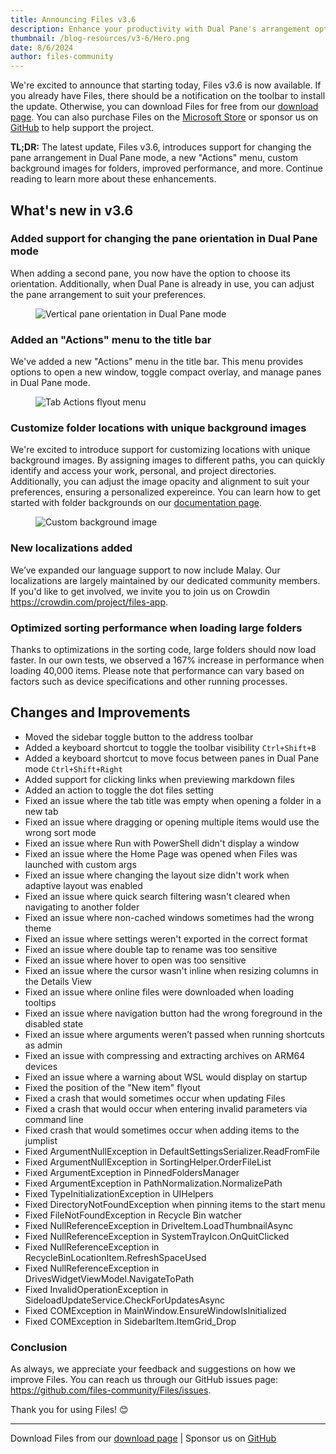 ```yaml
---
title: Announcing Files v3.6
description: Enhance your productivity with Dual Pane's arrangement options, the new "Actions" menu, personalized folder backgrounds, and significant performance improvements.
thumbnail: /blog-resources/v3-6/Hero.png
date: 8/6/2024
author: files-community
---
```


We're excited to announce that starting today, Files v3.6 is now available. If you already have Files, there should be a notification on the toolbar to install the update. Otherwise, you can download Files for free from our [download page](/download/). You can also purchase Files on the [Microsoft Store](ms-windows-store://pdp/?ProductId=9nghp3dx8hdx&cid=FilesWebsite) or sponsor us on [GitHub](https://github.com/sponsors/yaira2) to help support the project.

**TL;DR:** The latest update, Files v3.6, introduces support for changing the pane arrangement in Dual Pane mode, a new "Actions" menu, custom background images for folders, improved performance, and more. Continue reading to learn more about these enhancements.

## What's new in v3.6

### Added support for changing the pane orientation in Dual Pane mode 

When adding a second pane, you now have the option to choose its orientation. Additionally, when Dual Pane is already in use, you can adjust the pane arrangement to suit your preferences.

<figure>
    <img src="/blog-resources/v3-6/VerticalArrangedPane.png" alt="Vertical pane orientation in Dual Pane mode" />
</figure>


### Added an "Actions" menu to the title bar

We've added a new "Actions" menu in the title bar. This menu provides options to open a new window, toggle compact overlay, and manage panes in Dual Pane mode.

<figure>
    <img src="/blog-resources/v3-6/TabActions.png" alt="Tab Actions flyout menu" />
</figure>


### Customize folder locations with unique background images 

We're excited to introduce support for customizing locations with unique background images. By assigning images to different paths, you can quickly identify and access your work, personal, and project directories. Additionally, you can adjust the image opacity and alignment to suit your preferences, ensuring a personalized expereince. You can learn how to get started with folder backgrounds on our [documentation page](/docs/features/folder-config).

<figure>
    <img src="/blog-resources/v3-6/BackgroundImage.png" alt="Custom background image" />
</figure>


### New localizations added

We’ve expanded our language support to now include Malay.  Our localizations are largely maintained by our dedicated community members. If you'd like to get involved, we invite you to join us on Crowdin https://crowdin.com/project/files-app.


### Optimized sorting performance when loading large folders 

Thanks to optimizations in the sorting code, large folders should now load faster. In our own tests, we observed a 167% increase in performance when loading 40,000 items. Please note that performance can vary based on factors such as device specifications and other running processes.


## Changes and Improvements

- Moved the sidebar toggle button to the address toolbar
- Added a keyboard shortcut to toggle the toolbar visibility `Ctrl+Shift+B`
- Added a keyboard shortcut to move focus between panes in Dual Pane mode `Ctrl+Shift+Right`
- Added support for clicking links when previewing markdown files
- Added an action to toggle the dot files setting
- Fixed an issue where the tab title was empty when opening a folder in a new tab 
- Fixed an issue where dragging or opening multiple items would use the wrong sort mode
- Fixed an issue where Run with PowerShell didn't display a window
- Fixed an issue where the Home Page was opened when Files was launched with custom args
- Fixed an issue where changing the layout size didn't work when adaptive layout was enabled
- Fixed an issue where quick search filtering wasn't cleared when navigating to another folder
- Fixed an issue where non-cached windows sometimes had the wrong theme
- Fixed an issue where settings weren't exported in the correct format
- Fixed an issue where double tap to rename was too sensitive
- Fixed an issue where hover to open was too sensitive
- Fixed an issue where the cursor wasn't inline when resizing columns in the Details View
- Fixed an issue where online files were downloaded when loading tooltips
- Fixed an issue where navigation button had the wrong foreground in the disabled state
- Fixed an issue where arguments weren’t passed when running shortcuts as admin
- Fixed an issue with compressing and extracting archives on ARM64 devices
- Fixed an issue where a warning about WSL would display on startup
- Fixed the position of the "New item" flyout
- Fixed a crash that would sometimes occur when updating Files
- Fixed a crash that would occur when entering invalid parameters via command line
- Fixed crash that would sometimes occur when adding items to the jumplist
- Fixed ArgumentNullException in DefaultSettingsSerializer.ReadFromFile
- Fixed ArgumentNullException in SortingHelper.OrderFileList
- Fixed ArgumentException in PinnedFoldersManager
- Fixed ArgumentException in PathNormalization.NormalizePath
- Fixed TypeInitializationException in UIHelpers
- Fixed DirectoryNotFoundException when pinning items to the start menu
- Fixed FileNotFoundException in Recycle Bin watcher
- Fixed NullReferenceException in DriveItem.LoadThumbnailAsync
- Fixed NullReferenceException in SystemTrayIcon.OnQuitClicked
- Fixed NullReferenceException in RecycleBinLocationItem.RefreshSpaceUsed
- Fixed NullReferenceException in DrivesWidgetViewModel.NavigateToPath
- Fixed InvalidOperationException in SideloadUpdateService.CheckForUpdatesAsync
- Fixed COMException in MainWindow.EnsureWindowIsInitialized
- Fixed COMException in SidebarItem.ItemGrid_Drop


### Conclusion

As always, we appreciate your feedback and suggestions on how we improve Files. You can reach us through our GitHub issues page: https://github.com/files-community/Files/issues.

Thank you for using Files! 😊

---

Download Files from our [download page](/download/) | Sponsor us on [GitHub](https://github.com/sponsors/yaira2)
